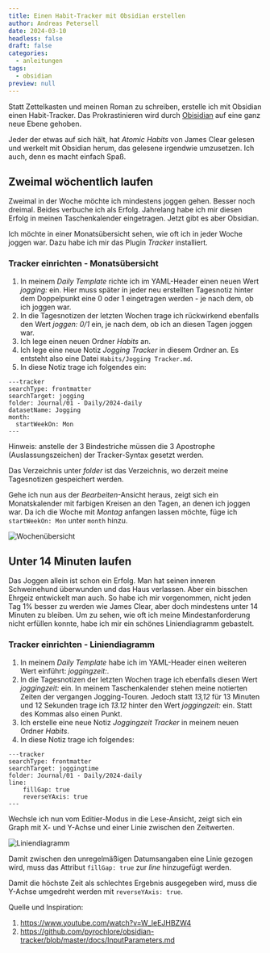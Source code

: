 ```yaml
---
title: Einen Habit-Tracker mit Obsidian erstellen
author: Andreas Petersell
date: 2024-03-10
headless: false
draft: false
categories:
  - anleitungen
tags:
  - obsidian
preview: null
---
```


Statt Zettelkasten und meinen Roman zu schreiben, erstelle ich mit Obsidian einen Habit-Tracker. Das Prokrastinieren wird durch [Obisidian](https://obsidian.md/) auf eine ganz neue Ebene gehoben.
<!--more-->

Jeder der etwas auf sich hält, hat *Atomic Habits* von James Clear gelesen und werkelt mit Obsidian herum, das gelesene irgendwie umzusetzen. Ich auch, denn es macht einfach Spaß.

## Zweimal wöchentlich laufen

Zweimal in der Woche möchte ich mindestens joggen gehen. Besser noch dreimal. Beides verbuche ich als Erfolg. Jahrelang habe ich mir diesen Erfolg in meinen Taschenkalender eingetragen. Jetzt gibt es aber Obsidian.

Ich möchte in einer Monatsübersicht sehen, wie oft ich in jeder Woche joggen war. Dazu habe ich mir das Plugin *Tracker* installiert.

### Tracker einrichten - Monatsübersicht

1. In meinem *Daily Template* richte ich im YAML-Header einen neuen Wert  *jogging:* ein. Hier muss später in jeder neu erstellten Tagesnotiz hinter dem Doppelpunkt eine 0 oder 1 eingetragen werden - je nach dem, ob ich joggen war.
2. In die Tagesnotizen der letzten Wochen trage ich rückwirkend ebenfalls den Wert *joggen: 0/1* ein, je nach dem, ob ich an diesen Tagen joggen war.
3. Ich lege einen neuen Ordner *Habits* an.
4. Ich lege eine neue Notiz *Jogging Tracker* in diesem Ordner an. Es entsteht also eine Datei `Habits/Jogging Tracker.md`.
5. In diese Notiz trage ich folgendes ein:

```
---tracker
searchType: frontmatter
searchTarget: jogging
folder: Journal/01 - Daily/2024-daily
datasetName: Jogging
month:
  startWeekOn: Mon
---
```

Hinweis: anstelle der 3 Bindestriche müssen die 3 Apostrophe (Auslassungszeichen) der Tracker-Syntax gesetzt werden.

Das Verzeichnis unter *folder* ist das Verzeichnis, wo derzeit meine Tagesnotizen gespeichert werden.

Gehe ich nun aus der *Bearbeiten*-Ansicht heraus, zeigt sich ein Monatskalender mit farbigen Kreisen an den Tagen, an denen ich joggen war. Da ich die Woche mit *Montag* anfangen lassen möchte, füge ich `startWeekOn: Mon` unter `month` hinzu.

![Wochenübersicht](../images/obsidian/habit-tracker-month.png)

## Unter 14 Minuten laufen

Das Joggen allein ist schon ein Erfolg. Man hat seinen inneren Schweinehund überwunden und das Haus verlassen. Aber ein bisschen Ehrgeiz entwickelt man auch. So habe ich mir vorgenommen, nicht jeden Tag 1% besser zu werden wie James Clear, aber doch mindestens unter 14 Minuten zu bleiben. Um zu sehen, wie oft ich meine Mindestanforderung nicht erfüllen konnte, habe ich mir ein schönes Liniendiagramm gebastelt.

### Tracker einrichten - Liniendiagramm

1. In meinem *Daily Template* habe ich im YAML-Header  einen weiteren Wert einführt: *joggingzeit:*.
2. In die Tagesnotizen der letzten Wochen trage ich ebenfalls diesen Wert *joggingzeit:* ein. In meinem Taschenkalender stehen meine notierten Zeiten der vergangen Jogging-Touren. Jedoch statt *13,12* für 13 Minuten und 12 Sekunden trage ich *13.12* hinter den Wert *joggingzeit:* ein. Statt des Kommas also einen Punkt.
4. Ich erstelle eine neue Notiz *Joggingzeit Tracker* in meinem neuen Ordner *Habits*.
5. In diese Notiz trage ich folgendes:

```
---tracker
searchType: frontmatter
searchTarget: joggingtime
folder: Journal/01 - Daily/2024-daily
line:
	fillGap: true
	reverseYAxis: true
---
```

Wechsle ich nun vom Editier-Modus in die Lese-Ansicht, zeigt sich ein Graph mit X- und Y-Achse und einer Linie zwischen den Zeitwerten.

![Liniendiagramm](../images/obsidian/habit-tracker-line.png)

Damit zwischen den unregelmäßigen Datumsangaben eine Linie gezogen wird, muss das Attribut `fillGap: true` zur *line* hinzugefügt werden.

Damit die höchste Zeit als schlechtes Ergebnis ausgegeben wird, muss die Y-Achse umgedreht werden mit `reverseYAxis: true`.

Quelle und Inspiration:
1. https://www.youtube.com/watch?v=W_leEJHBZW4
2. https://github.com/pyrochlore/obsidian-tracker/blob/master/docs/InputParameters.md